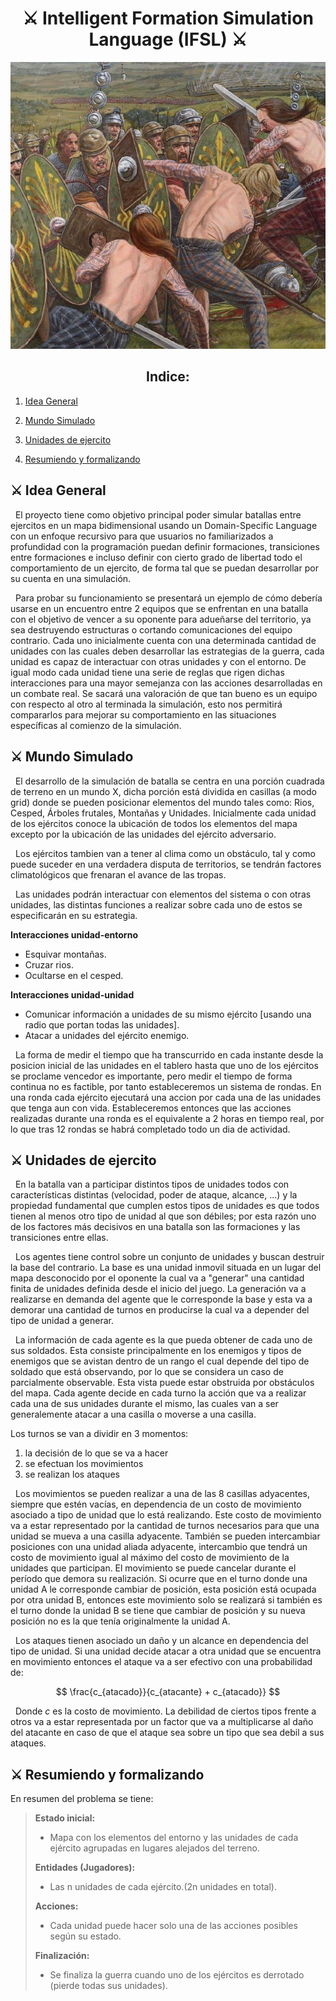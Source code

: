 <link rel="stylesheet" href="custome/style.css">
<center>

# ⚔ Intelligent Formation Simulation Language (IFSL) ⚔

![](custome/RomanosvsCeltas.jpg)

## Indice:

</center>

1. [Idea General](#div-classheader1-idea-generaldiv)

2. [Mundo Simulado](#div-classheader1⚔-mundo-simuladodiv)

3. [Unidades de ejercito](#div-classheader1⚔-unidades-de-ejercitodiv)

4. [Resumiendo y formalizando](#div-classheader1⚔-resumiendo-y-formalizandodiv)

## <div class="header1">⚔ Idea General</div>

<div class="text1">

&nbsp; El proyecto tiene como objetivo principal poder simular batallas entre ejercitos en un mapa bidimensional usando un Domain-Specific Language con un enfoque recursivo para que usuarios no familiarizados a profundidad con la programación puedan definir formaciones, transiciones entre formaciones e incluso definir con cierto grado de libertad todo el comportamiento de un ejercito, de forma tal que se puedan desarrollar por su cuenta en una simulación.

&nbsp; Para probar su funcionamiento se presentará un ejemplo de cómo debería usarse en un encuentro entre 2 equipos que se enfrentan en una batalla con el objetivo de vencer a su oponente para adueñarse del territorio, ya sea destruyendo estructuras o cortando comunicaciones del equipo contrario. Cada uno inicialmente cuenta con una determinada cantidad de unidades con las cuales deben desarrollar las estrategias de la guerra, cada unidad es capaz de interactuar con otras unidades y con el entorno. De igual modo cada unidad tiene una serie de reglas que rigen dichas interacciones para una mayor semejanza con las acciones desarrolladas en un combate real. Se sacará una valoración de que tan bueno es un equipo con respecto al otro al terminada la simulación, esto nos permitirá compararlos para mejorar su comportamiento en las situaciones específicas al comienzo de la simulación.

</div>

## <div class="header1">⚔ Mundo Simulado</div>

<div class="text1">
  
&nbsp; El desarrollo de la simulación de batalla se centra en una porción cuadrada de terreno en un mundo X, dicha porción está dividida en casillas (a modo grid) donde se pueden posicionar elementos del mundo tales como: Rios, Cesped, Árboles frutales, Montañas y Unidades. Inicialmente cada unidad de los ejércitos conoce la ubicación de todos los elementos del mapa excepto por la ubicación de las unidades del ejército adversario.

&nbsp; Los ejércitos tambien van a tener al clima como un obstáculo, tal y como puede suceder en una verdadera disputa de territorios, se tendrán factores climatológicos que frenaran el avance de las tropas.
  
&nbsp; Las unidades podrán interactuar con elementos del sistema o con otras unidades, las distintas funciones a realizar sobre cada uno de estos se especificarán en su estrategia.

**Interacciones unidad-entorno**

- Esquivar montañas.
- Cruzar rios.
- Ocultarse en el cesped.

**Interacciones unidad-unidad**

- Comunicar información a unidades de su mismo ejército [usando una radio que portan todas las unidades].
- Atacar a unidades del ejército enemigo.
  
&nbsp; La forma de medir el tiempo que ha transcurrido en cada instante desde la posicion inicial de las unidades en el tablero hasta que uno de los ejércitos se proclame vencedor es importante, pero medir el tiempo de forma continua no es factible, por tanto estableceremos un sistema de rondas. En una ronda cada ejército ejecutará una accion por cada una de las unidades que tenga aun con vida. Estableceremos entonces que las acciones realizadas durante una ronda es el equivalente a 2 horas en tiempo real, por lo que tras 12 rondas se habrá completado todo un dia de actividad.

</div>

## <div class="header1">⚔ Unidades de ejercito</div>

<div class="text1">

&nbsp; En la batalla van a participar distintos tipos de unidades todos con características distintas (velocidad, poder de ataque, alcance, ...) y la propiedad fundamental que cumplen estos tipos de unidades es que todos tienen al menos otro tipo de unidad al que son débiles; por esta razón uno de los factores más decisivos en una batalla son las formaciones y las transiciones entre ellas.

&nbsp; Los agentes tiene control sobre un conjunto de unidades y buscan destruir la base del contrario. La base es una unidad inmovil situada en un lugar del mapa desconocido por el oponente la cual va a "generar" una cantidad finita de unidades definida desde el inicio del juego. La generación va a realizarse en demanda del agente que le corresponde la base y esta va a demorar una cantidad de turnos en producirse la cual va a depender del tipo de unidad a generar.

&nbsp; La información de cada agente es la que pueda obtener de cada uno de sus soldados. Esta consiste principalmente en los enemigos y tipos de enemigos que se avistan dentro de un rango el cual depende del tipo de soldado que está observando, por lo que se considera un caso de parcialmente observable. Esta vista puede estar obstruida por obstáculos del mapa. Cada agente decide en cada turno la acción que va a realizar cada una de sus unidades durante el mismo, las cuales van a ser generalemente atacar a una casilla o moverse a una casilla.

Los turnos se van a dividir en 3 momentos:
 1) la decisión de lo que se va a hacer
 2) se efectuan los movimientos 
 3) se realizan los ataques

&nbsp; Los movimientos se pueden realizar a una de las 8 casillas adyacentes, siempre que estén vacías, en dependencia de un costo de movimiento asociado a tipo de unidad que lo está realizando. Este costo de movimiento va a estar representado por la cantidad de turnos necesarios para que una unidad se mueva a una casilla adyacente. También se pueden intercambiar posiciones con una unidad aliada adyacente, intercambio que tendrá un costo de movimiento igual al máximo del costo de movimiento de la unidades que participan. El movimiento se puede cancelar durante el período que demora su realización. Si ocurre que en el turno donde una unidad A le corresponde cambiar de posición, esta posición está ocupada por otra unidad B, entonces este movimiento solo se realizará si también es el turno donde la unidad B se tiene que cambiar de posición y su nueva posición no es la que tenía originalmente la unidad A.

&nbsp; Los ataques tienen asociado un daño y un alcance en dependencia del tipo de unidad. Si una unidad decide atacar a otra unidad que se encuentra en movimiento entonces el ataque va a ser efectivo con una probabilidad de:

 $$ \frac{c_{atacado}}{c_{atacante} + c_{atacado}} $$

&nbsp; Donde $c$ es la costo de movimiento. La debilidad de ciertos tipos frente a otros va a estar representada por un factor que va a multiplicarse al daño del atacante en caso de que el ataque sea sobre un tipo que sea debil a sus ataques.

</div>

## <div class="header1">⚔ Resumiendo y formalizando</div>

<div class="text1">

En resumen del problema se tiene:

> **Estado inicial:**
>
>- Mapa con los elementos del entorno y las unidades de cada ejército agrupadas en lugares alejados del terreno.
>
> **Entidades (Jugadores):**
>
>- Las n unidades de cada ejército.(2n unidades en total).
>
>**Acciones:**
>
>- Cada unidad puede hacer solo una de las acciones posibles según su estado.
>
>**Finalización:**
>
>- Se finaliza la guerra cuando uno de los ejércitos es derrotado (pierde todas sus unidades).

</div>